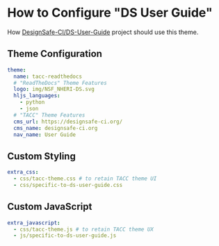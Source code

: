 # How to Configure "DS User Guide"

How [DesignSafe-CI/DS-User-Guide][ds-user-guide] project should use this theme.

[ds-user-guide]: https://github.com/DesignSafe-CI/DS-User-Guide

## Theme Configuration

```yaml
theme:
  name: tacc-readthedocs
  # "ReadTheDocs" Theme Features
  logo: img/NSF_NHERI-DS.svg
  hljs_languages:
    - python
    - json
  # "TACC" Theme Features
  cms_url: https://designsafe-ci.org/
  cms_name: designsafe-ci.org
  nav_name: User Guide
```

## Custom Styling

```yaml
extra_css:
  - css/tacc-theme.css # to retain TACC theme UI
  - css/specific-to-ds-user-guide.css
```

## Custom JavaScript

```yaml
extra_javascript:
  - css/tacc-theme.js # to retain TACC theme UX
  - js/specific-to-ds-user-guide.js
```

